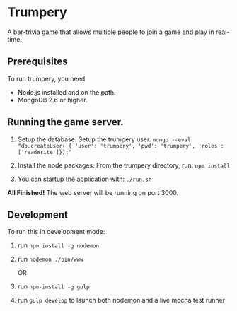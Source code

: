 Trumpery
========

A bar-trivia game that allows multiple people to join a game and play in real-time.

Prerequisites
-----------
To run trumpery, you need

 - Node.js installed and on the path.
 - MongoDB 2.6 or higher.

Running the game server.
-----------
 1. Setup the database.  Setup the trumpery user. 
   `mongo --eval "db.createUser( { 'user': 'trumpery', 'pwd': 'trumpery', 'roles': ['readWrite']});"`
   
 2. Install the node packages:  From the trumpery directory, run: `npm install`
 3. You can startup the application with: `./run.sh`
 
 **All Finished!**  The web server will be running on port 3000.   
   
Development
------------
To run this in development mode:

1. run `npm install -g nodemon`
2. run `nodemon ./bin/www`

   OR
1. run `npm-install -g gulp`
2. run `gulp develop` to launch both nodemon and a live mocha test runner